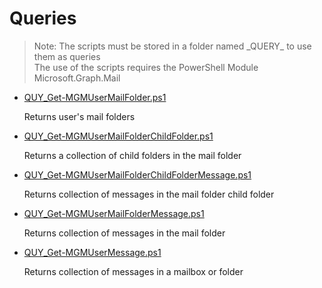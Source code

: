 # Queries

> Note: The scripts must be stored in a folder named \_QUERY_ to use them as queries
<br>The use of the scripts requires the PowerShell Module Microsoft.Graph.Mail

+ [QUY_Get-MGMUserMailFolder.ps1](./QUY_Get-MGMUserMailFolder.ps1)

  Returns user's mail folders

+ [QUY_Get-MGMUserMailFolderChildFolder.ps1](./QUY_Get-MGMUserMailFolderChildFolder.ps1)

  Returns a collection of child folders in the mail folder

+ [QUY_Get-MGMUserMailFolderChildFolderMessage.ps1](./QUY_Get-MGMUserMailFolderChildFolderMessage.ps1)

  Returns collection of messages in the mail folder child folder

+ [QUY_Get-MGMUserMailFolderMessage.ps1](./QUY_Get-MGMUserMailFolderMessage.ps1)

  Returns collection of messages in the mail folder

+ [QUY_Get-MGMUserMessage.ps1](./QUY_Get-MGMUserMessage.ps1)

  Returns collection of messages in a mailbox or folder